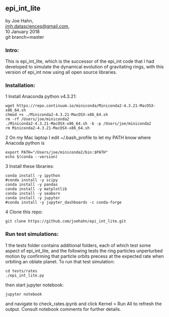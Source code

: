## epi_int_lite

by Joe Hahn,<br />
jmh.datasciences@gmail.com,<br />
10 January 2018<br />
git branch=master


### Intro:

This is epi_int_lite, which is the successor of the epi_int code that I had 
developed to simulate the dynamical evolution of gravitating rings, with this version
of epi_int now using all open source libraries.


### Installation:

1 Install Anaconda python v4.3.21:

    wget https://repo.continuum.io/miniconda/Miniconda2-4.3.21-MacOSX-x86_64.sh
    chmod +x ./Miniconda2-4.3.21-MacOSX-x86_64.sh
    rm -rf /Users/joe/miniconda2
    ./Miniconda2-4.3.21-MacOSX-x86_64.sh -b -p /Users/joe/miniconda2
    rm Miniconda2-4.3.21-MacOSX-x86_64.sh

2 On my Mac laptop I edit ~/.bash_profile to let my PATH know where Anacoda python is

    export PATH="/Users/joe/miniconda2/bin:$PATH"
    echo $(conda --version)

3 Install these libraries:

    conda install -y ipython
    #conda install -y scipy
    conda install -y pandas
    conda install -y matplotlib
    conda install -y seaborn
    conda install -y jupyter
    #conda install -y jupyter_dashboards -c conda-forge

4 Clone this repo:

    git clone https://github.com/joehahn/epi_int_lite.git


### Run test simulations:

1 the tests folder contains additional folders, each of which test some aspect of epi_int_lite,
and the following tests the ring particles unperturbed motion by confirming that particle orbits
precess at the expected rate when orbiting an oblate planet. To run that test simulation:

    cd tests/rates
    ./epi_int_lite.py

then start jupyter notebook:

    jupyter notebook
    
and navigate to check_rates.ipynb and click Kernel > Run All to refresh the output. Consult
notebook comments for further details.


